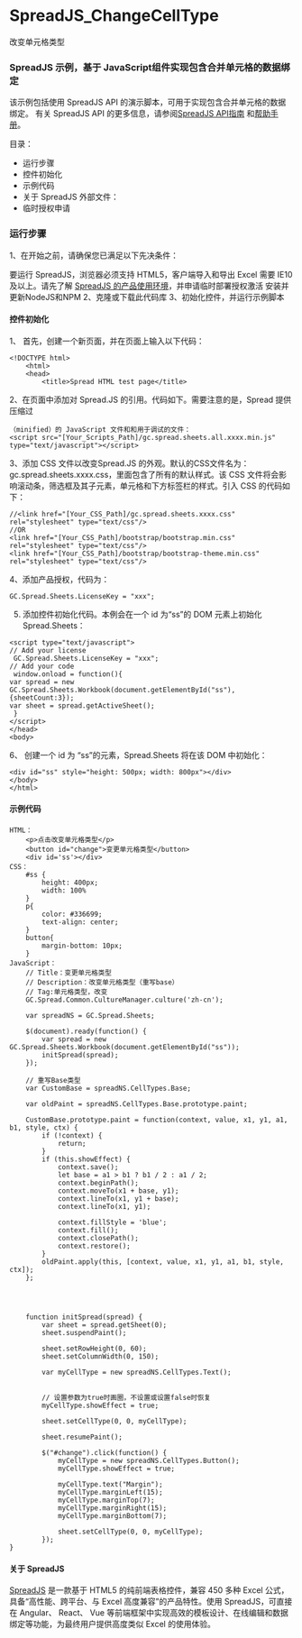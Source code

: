 # SpreadJS_ChangeCellType
改变单元格类型
### SpreadJS 示例，基于 JavaScript组件实现包含合并单元格的数据绑定

该示例包括使用 SpreadJS API 的演示脚本，可用于实现包含合并单元格的数据绑定。
有关 SpreadJS API 的更多信息，请参阅[SpreadJS API指南]( https://demo.grapecity.com.cn/spreadjs/help/api/) 和[帮助手册]( https://help.grapecity.com.cn/pages/viewpage.action?pageId=5963808)。
 

目录：
-	运行步骤
-	控件初始化
-	示例代码
-	关于 SpreadJS
外部文件：
-	临时授权申请



### 运行步骤
1、在开始之前，请确保您已满足以下先决条件：

要运行 SpreadJS，浏览器必须支持 HTML5，客户端导入和导出 Excel 需要 IE10及以上。请先了解 [SpreadJS 的产品使用环境]( https://www.grapecity.com.cn/developer/spreadjs/selection-guide/product-use-environment)，并申请临时部署授权激活
安装并更新NodeJS和NPM
2、克隆或下载此代码库
3、初始化控件，并运行示例脚本

#### 控件初始化
1、	首先，创建一个新页面，并在页面上输入以下代码：
```
<!DOCTYPE html>
    <html>
    <head>
        <title>Spread HTML test page</title>
```
2、在页面中添加对 Spread.JS 的引用。代码如下。需要注意的是，Spread 提供压缩过
```
（minified）的 JavaScript 文件和和用于调试的文件：
<script src="[Your_Scripts_Path]/gc.spread.sheets.all.xxxx.min.js" type="text/javascript"></script>
```

3、添加 CSS 文件以改变Spread.JS 的外观。默认的CSS文件名为： 
gc.spread.sheets.xxxx.css，里面包含了所有的默认样式。该 CSS 文件将会影响滚动条，筛选框及其子元素，单元格和下方标签栏的样式。引入 CSS 的代码如下：

```
//<link href="[Your_CSS_Path]/gc.spread.sheets.xxxx.css" rel="stylesheet" type="text/css"/>
//OR
<link href="[Your_CSS_Path]/bootstrap/bootstrap.min.css" rel="stylesheet" type="text/css"/>
<link href="[Your_CSS_Path]/bootstrap/bootstrap-theme.min.css" rel="stylesheet" type="text/css"/>
```
4、添加产品授权，代码为：
```
GC.Spread.Sheets.LicenseKey = "xxx";
```
5. 添加控件初始化代码。本例会在一个 id 为“ss”的 DOM 元素上初始化 Spread.Sheets：
```
<script type="text/javascript">
// Add your license
 GC.Spread.Sheets.LicenseKey = "xxx";
// Add your code
 window.onload = function(){
var spread = new GC.Spread.Sheets.Workbook(document.getElementById("ss"),{sheetCount:3});
var sheet = spread.getActiveSheet();
 }
</script>
</head>
<body>
```
6、 创建一个 id 为 “ss”的元素，Spread.Sheets 将在该 DOM 中初始化：
```
<div id="ss" style="height: 500px; width: 800px"></div>
</body>
</html>
```
#### 示例代码
```
HTML：
    <p>点击改变单元格类型</p>
    <button id="change">变更单元格类型</button>
    <div id='ss'></div>
CSS：
    #ss {
        height: 400px;
        width: 100%
    }
    p{
        color: #336699;
        text-align: center;
    }
    button{
        margin-bottom: 10px;
    }
JavaScript：
    // Title：变更单元格类型
    // Description：改变单元格类型（重写base）
    // Tag:单元格类型，改变
    GC.Spread.Common.CultureManager.culture('zh-cn');
    
    var spreadNS = GC.Spread.Sheets;
    
    $(document).ready(function() {
        var spread = new GC.Spread.Sheets.Workbook(document.getElementById("ss"));
        initSpread(spread);
    });
    
    // 重写Base类型
    var CustomBase = spreadNS.CellTypes.Base;
    
    var oldPaint = spreadNS.CellTypes.Base.prototype.paint;
    
    CustomBase.prototype.paint = function(context, value, x1, y1, a1, b1, style, ctx) {
        if (!context) {
            return;
        }
        if (this.showEffect) {
            context.save();
            let base = a1 > b1 ? b1 / 2 : a1 / 2;
            context.beginPath();
            context.moveTo(x1 + base, y1);
            context.lineTo(x1, y1 + base);
            context.lineTo(x1, y1);
    
            context.fillStyle = 'blue';
            context.fill();
            context.closePath();
            context.restore();
        }
        oldPaint.apply(this, [context, value, x1, y1, a1, b1, style, ctx]);
    };
    
    
    
    
    function initSpread(spread) {
        var sheet = spread.getSheet(0);
        sheet.suspendPaint();
    
        sheet.setRowHeight(0, 60);
        sheet.setColumnWidth(0, 150);
    
        var myCellType = new spreadNS.CellTypes.Text();
    
    
        // 设置参数为true时画圈，不设置或设置false时恢复
        myCellType.showEffect = true;
    
        sheet.setCellType(0, 0, myCellType);
    
        sheet.resumePaint();
    
        $("#change").click(function() {
            myCellType = new spreadNS.CellTypes.Button();
            myCellType.showEffect = true;
    
            myCellType.text("Margin");
            myCellType.marginLeft(15);
            myCellType.marginTop(7);
            myCellType.marginRight(15);
            myCellType.marginBottom(7);
    
            sheet.setCellType(0, 0, myCellType);
        });
}
```
#### 关于 SpreadJS
[SpreadJS]( https://www.grapecity.com.cn/developer/spreadjs) 是一款基于 HTML5 的纯前端表格控件，兼容 450 多种 Excel 公式，具备“高性能、跨平台、与 Excel 高度兼容”的产品特性。使用 SpreadJS，可直接在 Angular、 React、 Vue 等前端框架中实现高效的模板设计、在线编辑和数据绑定等功能，为最终用户提供高度类似 Excel 的使用体验。
 

